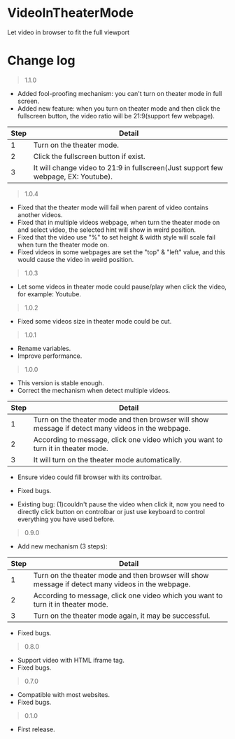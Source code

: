 # VideoInTheaterMode

Let video in browser to fit the full viewport

# Change log

> 1.1.0
- Added fool-proofing mechanism: you can't turn on theater mode in full screen.
- Added new feature: when you turn on theater mode and then click the fullscreen button, the video ratio will be 21:9(support few webpage).

| Step | Detail |
|--|--|
| 1 | Turn on the theater mode. |
| 2 | Click the fullscreen button if exist. |
| 3 | It will change video to 21:9 in fullscreen(Just support few webpage, EX: Youtube). |

> 1.0.4
- Fixed that the theater mode will fail when parent of video contains another videos.
- Fixed that in multiple videos webpage, when turn the theater mode on and select video, the selected hint will show in weird position.
- Fixed that the video use "%" to set height & width style will scale fail when turn the theater mode on.
- Fixed videos in some webpages are set the "top" & "left" value, and this would cause the video in weird position.

> 1.0.3
- Let some videos in theater mode could pause/play when click the video, for example: Youtube.

> 1.0.2
- Fixed some videos size in theater mode could be cut.

> 1.0.1
- Rename variables.
- Improve performance.

> 1.0.0
- This version is stable enough.
- Correct the mechanism when detect multiple videos.

| Step | Detail |
|--|--|
| 1 | Turn on the theater mode and then browser will show message if detect many videos in the webpage. |
| 2 | According to message, click one video which you want to turn it in theater mode. |
| 3 | It will turn on the theater mode automatically. |

- Ensure video could fill browser with its controlbar.
- Fixed bugs.

- Existing bug: (1)couldn't pause the video when click it, now you need to directly click button on controlbar or just use keyboard to control everything you have used before.

> 0.9.0
- Add new mechanism (3 steps): 

| Step | Detail |
|--|--|
| 1 | Turn on the theater mode and then browser will show message if detect many videos in the webpage. |
| 2 | According to message, click one video which you want to turn it in theater mode. |
| 3 | Turn on the theater mode again, it may be successful. |

- Fixed bugs.

> 0.8.0
- Support video with HTML iframe tag.
- Fixed bugs.

> 0.7.0

- Compatible with most websites.
- Fixed bugs.

> 0.1.0

- First release.